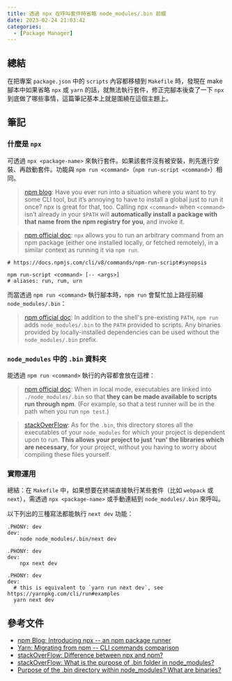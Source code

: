```yaml
---
title: 透過 npx 在呼叫套件時省略 node_modules/.bin 前綴
date: 2023-02-24 21:03:42
categories:
  - [Package Manager]
---
```


## 總結

在把專案 `package.json` 中的 `scripts` 內容都移植到 `Makefile` 時，發現在 make 腳本中如果省略 `npx` 或 `yarn` 的話，就無法執行套件，修正完腳本後查了一下 `npx` 到底做了哪些事情，這篇筆記基本上就是圍繞在這個主題上。

## 筆記

### 什麼是 `npx`

可透過 `npx <package-name>` 來執行套件。如果該套件沒有被安裝，則先進行安裝、再啟動套件。功能與 `npm run <command>`（`npm run-script <command>`）相同。

> [npm blog](https://blog.npmjs.org/post/162869356040/introducing-npx-an-npm-package-runner): Have you ever run into a situation where you want to try some CLI tool, but it’s annoying to have to install a global just to run it once? npx is great for that, too. Calling npx `<command>` when `<command>` isn’t already in your `$PATH` will **automatically install a package with that name from the npm registry for you**, and invoke it.

> [npm official doc](https://docs.npmjs.com/cli/v8/commands/npx?v=true#description): `npx` allows you to run an arbitrary command from an npm package (either one installed locally, or fetched remotely), in a similar context as running it via `npm run`.

```shell
# https://docs.npmjs.com/cli/v8/commands/npm-run-script#synopsis

npm run-script <command> [-- <args>]
# aliases: run, rum, urn
```

而當透過 `npm run <command>` 執行腳本時，`npm run` 會幫忙加上路徑前綴 `node_modules/.bin`：

> [npm official doc](https://docs.npmjs.com/cli/v8/commands/npm-run-script#description): In addition to the shell's pre-existing `PATH`, `npm run` adds `node_modules/.bin` to the `PATH` provided to scripts. Any binaries provided by locally-installed dependencies can be used without the `node_modules/.bin` prefix.

### `node_modules` 中的 `.bin` 資料夾

能透過 `npm run <command>` 執行的內容都會放在這裡：

> [npm official doc](https://docs.npmjs.com/cli/v9/configuring-npm/folders#executables): When in local mode, executables are linked into `./node_modules/.bin` so that **they can be made available to scripts run through npm**. (For example, so that a test runner will be in the path when you run `npm test`.)

> [stackOverFlow](https://stackoverflow.com/a/55600104/15028185): As for the `.bin`, this directory stores all the executables of your `node_modules` for which your project is dependent upon to run. **This allows your project to just 'run' the libraries which are necessary**, for your project, without you having to worry about compiling these files yourself.

### 實際運用

總結：在 `Makefile` 中，如果想要在終端直接執行某些套件（比如 `webpack` 或 `next`），需透過 `npx <package-name>` 或手動連結到 `node_modules/.bin` 來呼叫。

以下列出的三種寫法都能執行 `next dev` 功能：

```make
.PHONY: dev
dev:
	node node_modules/.bin/next dev
```

```make
.PHONY: dev
dev:
	npx next dev
```

```make
.PHONY: dev
dev:
  # this is equivalent to `yarn run next dev`, see https://yarnpkg.com/cli/run#examples
  yarn next dev
```

## 參考文件

- [npm Blog: Introducing npx -- an npm package runner](https://blog.npmjs.org/post/162869356040/introducing-npx-an-npm-package-runner)
- [Yarn: Migrating from npm -- CLI commands comparison](https://classic.yarnpkg.com/en/docs/migrating-from-npm#toc-cli-commands-comparison)
- [stackOverFlow: Difference between npx and npm?](https://stackoverflow.com/questions/50605219/difference-between-npx-and-npm)
- [stackOverFlow: What is the purpose of .bin folder in node_modules?](https://stackoverflow.com/questions/25306168/what-is-the-purpose-of-bin-folder-in-node-modules)
- [Purpose of the .bin directory within node_modules? What are binaries?](https://stackoverflow.com/questions/55600026/purpose-of-the-bin-directory-within-node-modules-what-are-binaries)
